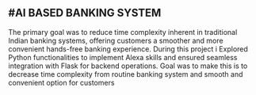 #AI BASED BANKING SYSTEM
--------------------------------------------------------------------------------------------------------
The primary goal was to reduce time complexity inherent in traditional Indian banking systems, offering customers a smoother and more convenient hands-free banking experience. During this project i Explored Python functionalities to implement Alexa skills and ensured seamless integration with Flask for backend operations. Goal was to make this is to decrease time complexity from routine banking system and smooth and convenient option for customers
